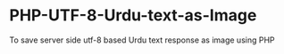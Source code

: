 # PHP-UTF-8-Urdu-text-as-Image
To save server side utf-8 based Urdu text response as image using PHP 
